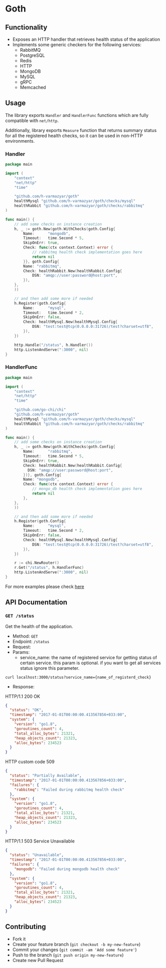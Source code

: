 # Goth

## Functionality

* Exposes an HTTP handler that retrieves health status of the application
* Implements some generic checkers for the following services:
  * RabbitMQ
  * PostgreSQL
  * Redis
  * HTTP
  * MongoDB
  * MySQL
  * gRPC
  * Memcached

## Usage

The library exports `Handler` and `HandlerFunc` functions which are fully compatible with `net/http`.

Additionally, library exports `Measure` function that returns summary status for all the registered health checks,
so it can be used in non-HTTP environments.

### Handler

```go
package main

import (
	"context"
	"net/http"
	"time"

	"github.com/h-varmazyar/goth"
	healthMysql "github.com/h-varmazyar/goth/checks/mysql"
    healthRabbit "github.com/h-varmazyar/goth/checks/rabbitmq"
)

func main() {
	// add some checks on instance creation
	h, _ := goth.New(goth.WithChecks(goth.Config{
		Name:      "mongodb",
		Timeout:   time.Second * 5,
		SkipOnErr: true,
		Check: func(ctx context.Context) error {
			// rabbitmq health check implementation goes here
			return nil
		}}, goth.Config{
		Name: "rabbitmq",
		Check: healthRabbit.New(healthRabbit.Config{
            DSN: "amqp://user:password@host:port",
        }),
	},
	))

	// and then add some more if needed
	h.Register(goth.Config{
		Name:      "mysql",
		Timeout:   time.Second * 2,
		SkipOnErr: false,
		Check: healthMysql.New(healthMysql.Config{
			DSN: "test:test@tcp(0.0.0.0:31726)/test?charset=utf8",
		}),
	})

	http.Handle("/status", h.Handler())
	http.ListenAndServe(":3000", nil)
}
```

### HandlerFunc
```go
package main

import (
	"context"
	"net/http"
	"time"

	"github.com/go-chi/chi"
	"github.com/h-varmazyar/goth"
	healthMysql "github.com/h-varmazyar/goth/checks/mysql"
    healthRabbit "github.com/h-varmazyar/goth/checks/rabbitmq"
)

func main() {
	// add some checks on instance creation
	h, _ := goth.New(goth.WithChecks(goth.Config{
		Name:      "rabbitmq",
		Timeout:   time.Second * 5,
		SkipOnErr: true,
		Check: healthRabbit.New(healthRabbit.Config{
          DSN: "amqp://user:password@host:port",
        })}, goth.Config{
		Name: "mongodb",
		Check: func(ctx context.Context) error {
			// mongo_db health check implementation goes here
			return nil
		},
	},
	))

	// and then add some more if needed
	h.Register(goth.Config{
		Name:      "mysql",
		Timeout:   time.Second * 2,
		SkipOnErr: false,
		Check: healthMysql.New(healthMysql.Config{
			DSN: "test:test@tcp(0.0.0.0:31726)/test?charset=utf8",
		}),
	})

	r := chi.NewRouter()
	r.Get("/status", h.HandlerFunc)
	http.ListenAndServe(":3000", nil)
}
```

For more examples please check [here](https://github.com/h-varmazyar/goth/blob/main/_examples/server.go)

## API Documentation

### `GET /status`

Get the health of the application.

- Method: `GET`
- Endpoint: `/status`
- Request:
- Params:
  - service_name: the name of registered service for getting status of certain service. this param is optional. if you want to get all services status ignore this parameter.
```
curl localhost:3000/status?service_name={name_of_registerd_check}
```
- Response:

HTTP/1.1 200 OK
```json
{
  "status": "OK",
  "timestamp": "2017-01-01T00:00:00.413567856+033:00",
  "system": {
    "version": "go1.8",
    "goroutines_count": 4,
    "total_alloc_bytes": 21321,
    "heap_objects_count": 21323,
    "alloc_bytes": 234523
  }
}
```

HTTP custom code 509
```json
{
  "status": "Partially Available",
  "timestamp": "2017-01-01T00:00:00.413567856+033:00",
  "failures": {
    "rabbitmq": "Failed during rabbitmq health check"
  },
  "system": {
    "version": "go1.8",
    "goroutines_count": 4,
    "total_alloc_bytes": 21321,
    "heap_objects_count": 21323,
    "alloc_bytes": 234523
  }
}
```

HTTP/1.1 503 Service Unavailable
```json
{
  "status": "Unavailable",
  "timestamp": "2017-01-01T00:00:00.413567856+033:00",
  "failures": {
    "mongodb": "Failed during mongodb health check"
  },
  "system": {
    "version": "go1.8",
    "goroutines_count": 4,
    "total_alloc_bytes": 21321,
    "heap_objects_count": 21323,
    "alloc_bytes": 234523
  }
}
```

## Contributing

- Fork it
- Create your feature branch (`git checkout -b my-new-feature`)
- Commit your changes (`git commit -am 'Add some feature'`)
- Push to the branch (`git push origin my-new-feature`)
- Create new Pull Request
